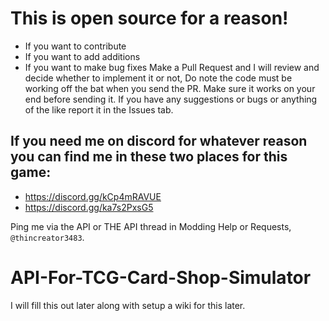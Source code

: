 # This is open source for a reason!
* If you want to contribute
* If you want to add additions
* If you want to make bug fixes
Make a Pull Request and I will review and decide whether to implement it or not, Do note the code must be working off the bat when you send the PR. Make sure it works on your end before sending it.
If you have any suggestions or bugs or anything of the like report it in the Issues tab.

## If you need me on discord for whatever reason you can find me in these two places for this game:
* https://discord.gg/kCp4mRAVUE
* https://discord.gg/ka7s2PxsG5

Ping me via the API or THE API thread in Modding Help or Requests, `@thincreator3483`.

# API-For-TCG-Card-Shop-Simulator
I will fill this out later along with setup a wiki for this later.
